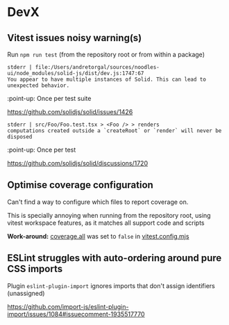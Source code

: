 # DevX

## Vitest issues noisy warning(s)

Run `npm run test` (from the repository root or from within a package)

```
stderr | file:/Users/andretorgal/sources/noodles-ui/node_modules/solid-js/dist/dev.js:1747:67
You appear to have multiple instances of Solid. This can lead to unexpected behavior.
```

:point-up: Once per test suite

https://github.com/solidjs/solid/issues/1426

```
stderr | src/Foo/Foo.test.tsx > <Foo /> > renders
computations created outside a `createRoot` or `render` will never be disposed
```

:point-up: Once per test

https://github.com/solidjs/solid/discussions/1720

## Optimise coverage configuration

Can't find a way to configure which files to report coverage on.

This is specially annoying when running from the repository root, using vitest workspace features, as it matches all support code and scripts

**Work-around:** [coverage.all](https://vitest.dev/config/#coverage-all) was set to `false` in [vitest.config.mjs](https://github.com/noodlestan/noodles-ui/blob/vitest-setup-issues/config/vitest.config.mjs#L12)

## ESLint struggles with auto-ordering around pure CSS imports

Plugin `eslint-plugin-import` ignores imports that don't assign identifiers (unassigned)

https://github.com/import-js/eslint-plugin-import/issues/1084#issuecomment-1935517770
